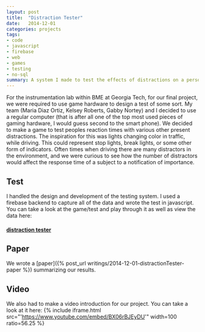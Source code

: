 ```yaml
---
layout: post
title:  "Distraction Tester"
date:   2014-12-01
categories: projects
tags:
- code
- javascript
- firebase
- web
- games
- testing
- no-sql
summary: A system I made to test the effects of distractions on a person's reaction time
---
```

For the instrumentation lab within BME at Georgia Tech, for our final project, we were required to use game hardware to design a test of some sort. My team (Maria Diaz Ortiz, Kelsey Roberts, Gabby Nortey) and I decided to use a regular computer (that is after all one of the top most used pieces of gaming hardware, I would guess second to the smart phone). We decided to make a game to test peoples reaction times with various other present distractions. The inspiration for this was lights changing color in traffic, while driving. This could represent stop lights, break lights, or some other form of indicators. Often times when driving there are many distractors in the environment, and we were curious to see how the number of distractors would affect the response time of a subject to a notification of importance.  


## Test
I handled the design and development of the testing system. I used a firebase backend to capture all of the data and wrote the test in javascript. You can take a look at the game/test and play through it as well as view the data here:

#### [distraction tester](https://3110.firebaseapp.com/)

## Paper
We wrote a [paper]({% post_url writings/2014-12-01-distractionTester-paper %}) summarizing our results.

## Video
We also had to make a video introduction for our project. You can take a look at it here:
{% include iframe.html src="'https://www.youtube.com/embed/BX06rBJEyDU'" width=100 ratio=56.25 %}

